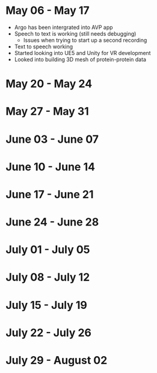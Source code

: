 # May 06 - May 17
* Argo has been intergrated into AVP app
* Speech to text is working (still needs debugging)
    * Issues when trying to start up a second recording
* Text to speech working
* Started looking into UE5 and Unity for VR development
* Looked into building 3D mesh of protein-protein data

# May 20 - May 24
# May 27 - May 31
# June 03 - June 07
# June 10 - June 14
# June 17 - June 21
# June 24 - June 28
# July 01 - July 05
# July 08 - July 12
# July 15 - July 19
# July 22 - July 26
# July 29 - August 02